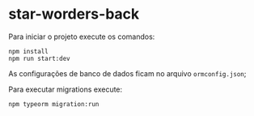 # star-worders-back

Para iniciar o projeto execute os comandos:

```
npm install
npm run start:dev
```

As configurações de banco de dados ficam no arquivo `ormconfig.json`;

Para executar migrations execute:
```
npm typeorm migration:run
```
